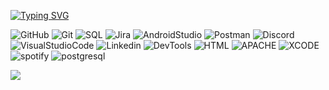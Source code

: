 
[![Typing SVG](https://readme-typing-svg.demolab.com?font=Nosifer&size=20&duration=4000&pause=1000&color=FF0000&width=435&lines=Be+welcome+my+friend;My+name+is+Ihor;I+am+a+junior+QA+tester;And+here+I+will+post+my+HW;See+you++good+luck+to+you)](https://git.io/typing-svg)



![GitHub](https://img.shields.io/badge/-GitHub-0d1217?style=for-the-badge&logo=GitHub)
![Git](https://img.shields.io/badge/-Git-0d1217?style=for-the-badge&logo=Git)
![SQL](https://img.shields.io/badge/-Sql-0d1217?style=for-the-badge&logo=mysql)
![Jira](https://img.shields.io/badge/-Jira-0d1217?style=for-the-badge&logo=Jira&logoColor=850909)
![AndroidStudio](https://img.shields.io/badge/-Androidstudio-0d1217?style=for-the-badge&logo=Androidstudio)
![Postman](https://img.shields.io/badge/-Postman-0d1217?style=for-the-badge&logo=Postman)
![Discord](https://img.shields.io/badge/-Discord-0d1217?style=for-the-badge&logo=Discord)
![VisualStudioCode](https://img.shields.io/badge/-VisualStudioCode-0d1217?style=for-the-badge&logo=VisualStudioCode&logoColor=34c3eb)
![Linkedin](https://img.shields.io/badge/-Linkedin-0d1217?style=for-the-badge&logo=Linkedin&logoColor=0377fc)
![DevTools](https://img.shields.io/badge/-ChromeDevTools-0d1217?style=for-the-badge&logo=Google&logoColor=05f229)
![HTML](https://img.shields.io/badge/-HTML-0d1217?style=for-the-badge&logo=HTML5&logoColor=red)
![APACHE](https://img.shields.io/badge/-apache-0d1217?style=for-the-badge&logo=apache&logoColor=red)
![XCODE](https://img.shields.io/badge/-Xcode-0d1217?style=for-the-badge&logo=Xcode&logoColor=red)
![spotify](https://img.shields.io/badge/-spotify-0d1217?style=for-the-badge&logo=spotify&logoColor=roze)
![postgresql](https://img.shields.io/badge/-postgresql-0d1217?style=for-the-badge&logo=postgresql&logoColor=blue)

![](https://komarev.com/ghpvc/?username=IhorHard&color=0d1217&=for-the-badge)


